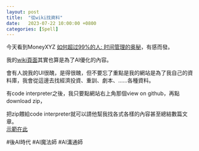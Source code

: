 ```yaml
---
layout: post
title:  "從wiki找資料"
date:   2023-07-22 10:00:00 +0800
categories: [Spell]
---
```


今天看到MoneyXYZ [如何超过99%的人: 时间管理的奥秘](https://www.youtube.com/watch?v=zWk69IPsMQs)，有感而發。

我的[wiki頁面](https://lattice.posetmage.com/)其實也算是為了AI優化的內容。

會有人說我的UI很醜，是得很醜，但不要忘了重點是我的網站是為了我自己的資料庫，我會從這邊去找經濟投資、重訓、劇本、......各種資料。

有code interpreter之後，我只要點網站右上角那個view on github，再點download zip，

把zip餵給code interpreter就可以請他幫我找各式各樣的內容甚至總結數篇文章。  
[示範在此](./2023-07-22.html)

#後AI時代 #AI魔法師 #AI溝通師